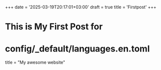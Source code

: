 +++
date = '2025-03-19T20:17:01+03:00'
draft = true
title = 'Firstpost'
+++
# This is My First Post for 


# config/_default/languages.en.toml

title = "My awesome website"


